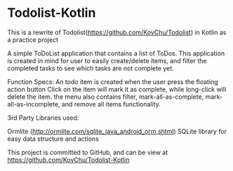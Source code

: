 # Todolist-Kotlin

This is a rewrite of Todolist(https://github.com/KovChu/Todolist) in Kotlin as a practice project

A simple ToDoList application that contains a list of ToDos. This application is created
in mind for user to easily create/delete items, and filter the completed tasks to see which tasks are not complete yet.

Function Specs:
An todo item is created when the user press the floating action button
Click on the item will mark it as complete, while long-click will delete the item.
the menu also contains filter, mark-all-as-complete, mark-all-as-incomplete, and remove all items functionality.

3rd Party Libraries used:

Ormlite
(http://ormlite.com/sqlite_java_android_orm.shtml)
SQLite library for easy data structure and actions

This project is committed to GitHub, and can be view at
https://github.com/KovChu/Todolist-Kotlin